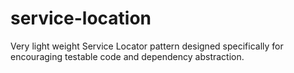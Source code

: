 # service-location
Very light weight Service Locator pattern designed specifically for encouraging testable code and dependency abstraction.
